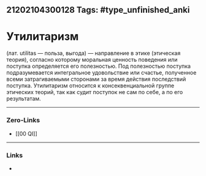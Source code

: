 21202104300128
Tags: #type_unfinished_anki 
---
# Утилитаризм

(лат. utilitas — польза, выгода) — направление в этике (этическая теория), согласно которому моральная ценность поведения или поступка определяется его полезностью. Под полезностью поступка подразумевается интегральное удовольствие или счастье, полученное всеми затрагиваемыми сторонами за время действия последствий поступка. Утилитаризм относится к консеквенциальной группе этических теорий, так как судит поступок не сам по себе, а по его результатам.

---
### Zero-Links
- [[00 QI]]
---
### Links
-